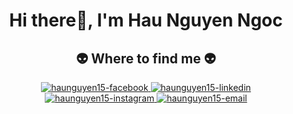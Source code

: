 <h1 align="center">Hi there👋, I'm Hau Nguyen Ngoc</h1>
<h2 align="center">👽 Where to find me 👽</h2>
<div align="center">
  <a href="https://www.facebook.com/demons1502" target="blank">
    <img src="https://img.icons8.com/bubbles/100/000000/facebook-new.png" alt="haunguyen15-facebook" />
  </a>
  <a href="https://www.linkedin.com/in/hau-nguyen-ngoc-665b60238/" target="blank">
    <img src="https://img.icons8.com/bubbles/100/000000/linkedin.png" alt="haunguyen15-linkedin" />
  </a>
  <a href="https://www.instagram.com/nnhauuu.15/" target="blank">
    <img src="https://img.icons8.com/bubbles/100/000000/instagram.png" alt="haunguyen15-instagram" />
  </a>
  <a href="mailto:ngochautk123@gmail.com" target="top">
    <img src="https://img.icons8.com/bubbles/100/000000/apple-mail.png" alt="haunguyen15-email" />
  </a>
</div>

